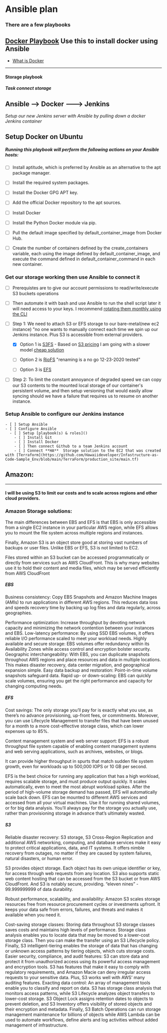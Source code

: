 # Ansible plan

### There are a few playbooks

## [Docker Playbook]() Use this to install docker using Ansible
  - [What is Docker](https://github.com/Hawaiideveloper/Infastructure-as-Code-Sample_Env/tree/dev_branch/Docker)

---
#### Storage playbook

##### Task connect storage


## Ansible --> Docker ---> Jenkins
*Setup our new Jenkins server with Ansible by pulling down a docker Jenkins container*


## Setup Docker on Ubuntu

##### Running this playbook will perform the following actions on your Ansible hosts:
- [ ] Install aptitude, which is preferred by Ansible as an alternative to the apt package manager.

- [ ] Install the required system packages.

- [ ] Install the Docker GPG APT key.


- [ ] Add the official Docker repository to the apt sources.


- [ ] Install Docker


- [ ] Install the Python Docker module via pip.


- [ ] Pull the default image specified by default_container_image from Docker Hub.


- [ ] Create the number of containers defined by the create_containers variable, each using the image defined by default_container_image, and execute the command defined in default_container_command in each new container.



### Get our storage working then use Ansible to connect it

- [ ] Prerequistes are to give our account permissions to read/write/execute S3 buckets operations
- [ ] Then automate it with bash and use Ansible to run the shell script later it will need access to your keys.  I recommend [rotating them monthly using the CLI](https://github.com/Hawaiideveloper/Infastructure-as-Code-Sample_Env/tree/dev_branch#how-to-rotate-keys-via-cli-scroll-down-half-way-in-the-page)


- [ ] Step 1: We need to attach S3 or EFS storage to our bare-metal(new ec2 instance) "no one wants to manually connect each time we spin up our Jenkins instance.  Plus S3 is accessible from external providers.  
  
    - [x] Option 1 is [S3FS](https://github.com/s3fs-fuse/s3fs-fuse)
          - Based on [S3 pricing](https://github.com/Hawaiideveloper/Infastructure-as-Code-Sample_Env/tree/dev_branch#simple-storage-s3) I am going with a slower model [cheap solution](https://github.com/Hawaiideveloper/Infastructure-as-Code-Sample_Env/tree/dev_branch#3000-vs-309)

    - [ ] Option 2 is [RioFS](https://github.com/skoobe/riofs) "renaming is a no go 12-23-2020 tested"
    - [ ] Option 3 is [EFS](https://aws.amazon.com/efs/faq/)

- [ ] Step 2: To limit the constant annoyance of degraded speed we can copy our S3 contents to the mounted local storage of our container's persistent volume, and then setup versioning that would easily allow syncing should we have a failure that requires us to resume on another instance.




### Setup Ansible to configure our Jenkins instance 
    - [ ] Setup Ansible 
    - [ ] Configure Ansible
      - [ ] Setup [playbook(s) & roles]() 
        - [ ] Install Git 
        - [ ] Install Docker
        - [ ] Then connect Github to a team Jenkins account   
        - [ ] Connect **HA**  Storage solution to the EC2 that was created with [Terraform](https://github.com/Hawaiideveloper/Infastructure-as-Code-Sample_Env/blob/main/TerraForm/production_site/main.tf)
 









## Amazon:

---

#### I will be using S3 to limit our costs and to scale across regions and other cloud providers.

### Amazon Storage solutions:



The main differences between EBS and EFS is that EBS is only accessible from a single EC2 instance in your particular AWS region, while EFS allows you to mount the file system across multiple regions and instances.

Finally, Amazon S3 is an object store good at storing vast numbers of backups or user files. Unlike EBS or EFS, S3 is not limited to EC2. 

Files stored within an S3 bucket can be accessed programmatically or directly from services such as AWS CloudFront. This is why many websites use it to hold their content and media files, which may be served efficiently from AWS CloudFront

##### EBS

Business consistency: Copy EBS Snapshots and Amazon Machine Images (AMIs) to run applications in different AWS regions. This reduces data loss and speeds recovery time by backing up log files and data regularly, across geographies.

Performance optimization: Increase throughput by devoting network capacity and minimizing the network contention between your instances and EBS.
Low-latency performance: By using SSD EBS volumes, it offers reliable I/O performance scaled to meet your workload needs.
Highly available and secure storage: EBS volumes offer redundancy within its Availability Zones while access control and encryption bolster security.
Geographic interchangeability: With EBS, you can duplicate snapshots throughout AWS regions and place resources and data in multiple locations. This makes disaster recovery, data center migration, and geographical expansion simple.
Easy data backup and restoration: Point-in-time volume snapshots safeguard data.
Rapid up- or down-scaling: EBS can quickly scale volumes, ensuring you get the right performance and capacity for changing computing needs.

##### EFS
Cost savings: The only storage you’ll pay for is exactly what you use, as there’s no advance provisioning, up-front fees, or commitments. Moreover, you can use Lifecycle Management to transfer files that have been unused for a month to a more cost-effective storage class, which can lower expenses up to 85%.

Content management system and web server support: EFS is a robust throughput file system capable of enabling content management systems and web serving applications, such as archives, websites, or blogs.

It can provide higher throughput in spurts that match sudden file system growth, even for workloads up to 500,000 IOPS or 10 GB per second.

EFS is the best choice for running any application that has a high workload, requires scalable storage, and must produce output quickly. It scales automatically, even to meet the most abrupt workload spikes. After the period of high-volume storage demand has passed, EFS will automatically scale back down. EFS can be mounted to different AWS services and accessed from all your virtual machines. Use it for running shared volumes, or for big data analysis. You’ll always pay for the storage you actually use, rather than provisioning storage in advance that’s ultimately wasted.


##### S3

Reliable disaster recovery: S3 storage, S3 Cross-Region Replication and additional AWS networking, computing, and database services make it easy to protect critical applications, data, and IT systems. It offers nimble recovery from outages, no matter if they are caused by system failures, natural disasters, or human error.

S3 provides object storage. Each object has its own unique identifier or key, for access through web requests from any location. S3 also supports static web content hosting that can be accessed from the S3 bucket or from AWS CloudFront. And S3 is notably secure, providing. “eleven nines” - 99.999999999 of data durability.

Robust performance, scalability, and availability: Amazon S3 scales storage resources free from resource procurement cycles or investments upfront. It keeps your data safe from errors, failures, and threats and makes it available when you need it.

Cost-saving storage classes: Storing data throughout S3 storage classes saves costs and maintains high levels of performance. Storage class analysis enables you to locate data that may be moved to a lower-cost storage class. Then you can make the transfer using an S3 Lifecycle policy. Finally, S3 intelligent-tiering enables the storage of data that has changing or unknown access patterns by tiering objects, which cuts storage costs.
Easier security, compliance, and audit features: S3 can store data and protect it from unauthorized access using its powerful access management and encryption tools. S3 has features that make it easy to comply with regulatory requirements, and Amazon Macie can deny irregular access requests to your sensitive data. Plus, S3 works well with AWS’ many auditing features.
Exacting data control: An array of management tools enable you to classify and report on data. S3 has storage class analysis that monitors access patterns, while S3 Lifecycle analyzes object transfers to lower-cost storage. S3 Object Lock assigns retention dates to objects to prevent deletion, and S3 Inventory offers visibility of stored objects and their encryption and metadata. Finally, S3 Batch Operations can run storage management maintenance for billions of objects while AWS Lambda can be used to automate workflows, define alerts and log activities without added management of infrastructure.